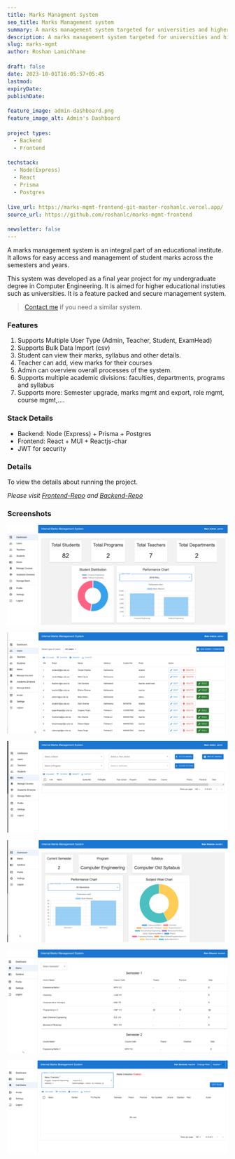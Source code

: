 ```yaml
---
title: Marks Managment system
seo_title: Marks Management system
summary: A marks management system targeted for universities and higher educational institutes.
description: A marks management system targeted for universities and higher educational institutes.
slug: marks-mgmt
author: Roshan Lamichhane

draft: false
date: 2023-10-01T16:05:57+05:45
lastmod:
expiryDate:
publishDate:

feature_image: admin-dashboard.png
feature_image_alt: Admin's Dashboard

project types:
  - Backend
  - Frontend

techstack:
  - Node(Express)
  - React
  - Prisma
  - Postgres

live_url: https://marks-mgmt-frontend-git-master-roshanlc.vercel.app/
source_url: https://github.com/roshanlc/marks-mgmt-frontend

newsletter: false
---
```


A marks management system is an integral part of an educational institute. It allows for easy access and management of student marks across the semesters and years.

This system was developed as a final year project for my undergraduate degree in Computer Engineering. It is aimed for higher educational instuties such as universities. It is a feature packed and secure management system.

> [Contact me](/contact) if you need a similar system.

### Features

1. Supports Multiple User Type (Admin, Teacher, Student, ExamHead)
2. Supports Bulk Data Import (csv)
3. Student can view their marks, syllabus and other details.
4. Teacher can add, view marks for their courses
5. Admin can overview overall processes of the system.
6. Supports multiple academic divisions: faculties, departments, programs and syllabus
7. Supports more: Semester upgrade, marks mgmt and export, role mgmt, course mgmt,....

### Stack Details

- Backend: Node (Express) + Prisma + Postgres
- Frontend: React + MUI + Reactjs-char
- JWT for security

### Details

To view the details about running the project.

_Please visit [Frontend-Repo](https://github.com/roshanlc/marks-mgmt-frontend) and [Backend-Repo](https://github.com/roshanlc/marks-mgmt-backend)_

### Screenshots

![Admin-Dashboard](./admin-dashboard.png)

![Admin-users](./admin-users.png)

![Marks-Admin](./marks-by-admin.png)

![Student-dashboard](./student-dashboard.png)

![Student-marks](./student-marks.png)

![Teacher-Add-marks](./teacher-add-marks.png)
